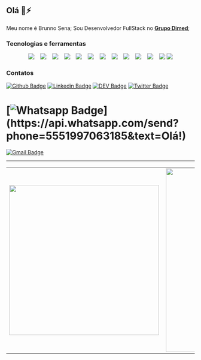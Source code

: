 
## Olá 👋⚡ 

Meu nome é Brunno Sena;
Sou Desenvolvedor FullStack no [**Grupo Dimed**](http://www.grupodimed.com.br/);

### Tecnologias e ferramentas

<p align="center">
  <img src="https://img.shields.io/badge/Javascript-EFD81D?style=social&logo=javascript&logoColor=EFD81D" />&nbsp;&nbsp;&nbsp;
  <img src="https://img.shields.io/badge/Typescript-2F74C0?style=social&logo=typescript&logoColor=2F74C0" />&nbsp;&nbsp;&nbsp;
  <img src="https://img.shields.io/badge/NodeJS-3D6098?style=social&logo=nodejs&logoColor=3D6098" />&nbsp;&nbsp;&nbsp;
  <img src="https://img.shields.io/badge/React-3D6098?style=social&logo=react&logoColor=3D6098" />&nbsp;&nbsp;&nbsp;
  <img src="https://img.shields.io/badge/React%20Native-3D6098?style=social&logo=react&logoColor=3D6098" />&nbsp;&nbsp;&nbsp;
  <img src="https://img.shields.io/badge/Angular%202+-D6262E?style=social&logo=angular&logoColor=D6262E" />&nbsp;&nbsp;&nbsp;
  <img src="https://img.shields.io/badge/Jest-BF3913?style=social&logo=jest&logoColor=BF3913" />&nbsp;&nbsp;&nbsp;
  <img src="https://img.shields.io/badge/Styled%20Components-DB7093?style=social&logo=styled-components&logoColor=DB7093" />&nbsp;&nbsp;&nbsp;
  <img src="https://img.shields.io/badge/Visual%20Studio%20Code-007ACC?style=social&logo=visual-studio-code&logoColor=007ACC" />&nbsp;&nbsp;&nbsp;
  <img src="https://img.shields.io/badge/Git-F05032?style=social&logo=git&logoColor=F05032" />&nbsp;&nbsp;&nbsp;
  <img src="https://img.shields.io/badge/Github-181717?style=social&logo=github&logoColor=181717" />&nbsp;&nbsp;&nbsp;
  <img src="https://img.shields.io/badge/Insomnia-5547B8?style=social&logo=insomnia&logoColor=5547B8" />
  <img src="https://img.shields.io/badge/Figma-F04B4C?style=social&logo=figma&logoColor=F04B4C" />
</p>

### Contatos

[![Github Badge](https://img.shields.io/badge/-Github-000?style=flat-square&logo=Github&logoColor=white&link=https://github.com/brunnosena)](https://github.com/brunnosena)
[![Linkedin Badge](https://img.shields.io/badge/-LinkedIn-blue?style=flat-square&logo=Linkedin&logoColor=white&link=https://www.linkedin.com/in/brunnosena/)](https://www.linkedin.com/in/brunnosena/)
[![DEV Badge](https://img.shields.io/badge/-DEV.to-000?style=flat-square&logo=dev.to&logoColor=white&link=https://dev.to/lucasgdb)](https://dev.to/brunnosena)
[![Twitter Badge](https://img.shields.io/badge/-Twitter-1ca0f1?style=flat-square&labelColor=1ca0f1&logo=twitter&logoColor=white&link=https://twitter.com/brunnosena)](https://twitter.com/brunnosena)
# [![Whatsapp Badge](https://img.shields.io/badge/-Whatsapp-4CA143?style=flat-square&labelColor=4CA143&logo=whatsapp&logoColor=white&link=https://api.whatsapp.com/send?phone=5551997063185&text=Olá!)](https://api.whatsapp.com/send?phone=5551997063185&text=Olá!)
[![Gmail Badge](https://img.shields.io/badge/-Gmail-c14438?style=flat-square&logo=Gmail&logoColor=white&link=mailto:brunno.constantine@gmail.com)](mailto:brunno.constantine@gmail.com)

---

<center>
	<table>
		<tr>
			<td>
				<img width="400px" align="left" src="https://github-readme-stats.vercel.app/api/top-langs/?username=brunnosena&layout=compact&theme=cobalt"/>
			</td>
			<td>
				<img width="490px" align="left" src="https://github-readme-stats.vercel.app/api?username=brunnosena&show_icons=true&theme=cobalt"/>
			</td>
		</tr>
	</table>
</center>
